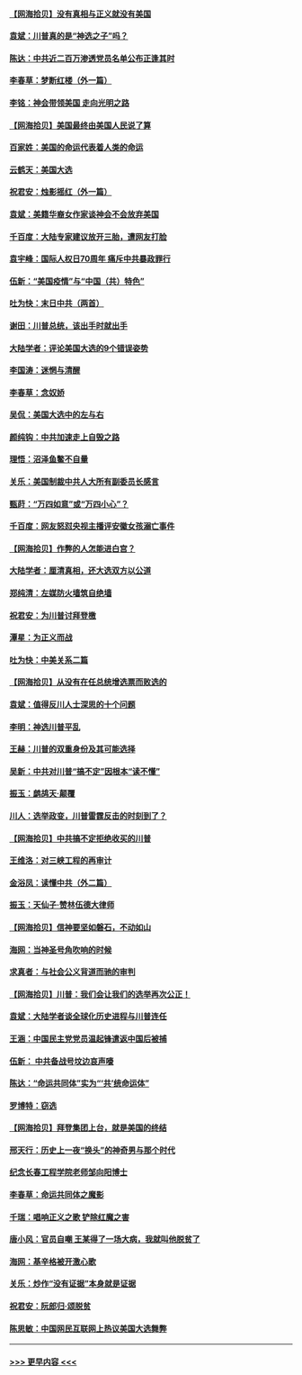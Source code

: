 #### [【网海拾贝】没有真相与正义就没有美国](../pages/nsc993/n12621885.md?t=12160802) 
#### [袁斌：川普真的是“神选之子”吗？](../pages/nsc993/n12621749.md?t=12160802) 
#### [陈达：中共近二百万渗透党员名单公布正逢其时](../pages/nsc993/n12620870.md?t=12160802) 
#### [李春草：梦断红楼（外一篇）](../pages/nsc993/n12619122.md?t=12160802) 
#### [李铭：神会带领美国 走向光明之路](../pages/nsc993/n12618584.md?t=12160802) 
#### [【网海拾贝】美国最终由美国人民说了算](../pages/nsc993/n12617255.md?t=12160802) 
#### [百家姓：美国的命运代表着人类的命运](../pages/nsc993/n12615838.md?t=12160802) 
#### [云鹤天：美国大选](../pages/nsc993/n12615994.md?t=12160802) 
#### [祝君安：烛影摇红（外一篇）](../pages/nsc993/n12615975.md?t=12160802) 
#### [袁斌：美籍华裔女作家谈神会不会放弃美国](../pages/nsc993/n12615263.md?t=12160802) 
#### [千百度：大陆专家建议放开三胎，遭网友打脸](../pages/nsc993/n12614456.md?t=12160802) 
#### [袁宇峰：国际人权日70周年 痛斥中共暴政罪行](../pages/nsc993/n12611965.md?t=12160802) 
#### [伍新：“美国疫情”与“中国（共）特色”](../pages/nsc993/n12611463.md?t=12160802) 
#### [吐为快：末日中共（两首）](../pages/nsc993/n12611461.md?t=12160802) 
#### [谢田：川普总统，该出手时就出手](../pages/nsc993/n12610905.md?t=12160802) 
#### [大陆学者：评论美国大选的9个错误姿势](../pages/nsc993/n12609586.md?t=12160802) 
#### [李国涛：迷惘与清醒](../pages/nsc993/n12607532.md?t=12160802) 
#### [李春草：念奴娇](../pages/nsc993/n12607083.md?t=12160802) 
#### [吴侃：美国大选中的左与右](../pages/nsc993/n12607054.md?t=12160802) 
#### [颜纯钩：中共加速走上自毁之路](../pages/nsc993/n12606473.md?t=12160802) 
#### [理悟：沼泽鱼鳖不自量](../pages/nsc993/n12606454.md?t=12160802) 
#### [关乐：美国制裁中共人大所有副委员长感言](../pages/nsc993/n12606442.md?t=12160802) 
#### [甄莳：“万四如意”或“万四小心”？](../pages/nsc993/n12606091.md?t=12160802) 
#### [千百度：网友怒怼央视主播评安徽女孩溺亡事件](../pages/nsc993/n12605370.md?t=12160802) 
#### [【网海拾贝】作弊的人怎能进白宫？](../pages/nsc993/n12603546.md?t=12160802) 
#### [大陆学者：厘清真相，还大选双方以公道](../pages/nsc993/n12603475.md?t=12160802) 
#### [郑纯清：左媒防火墙筑自绝墙](../pages/nsc993/n12602226.md?t=12160802) 
#### [祝君安：为川普讨拜登檄](../pages/nsc993/n12602199.md?t=12160802) 
#### [潭星：为正义而战](../pages/nsc993/n12600926.md?t=12160802) 
#### [吐为快：中美关系二篇](../pages/nsc993/n12600908.md?t=12160802) 
#### [【网海拾贝】从没有在任总统增选票而败选的](../pages/nsc993/n12600435.md?t=12160802) 
#### [袁斌：值得反川人士深思的十个问题](../pages/nsc993/n12600332.md?t=12160802) 
#### [李明：神选川普平乱](../pages/nsc993/n12599751.md?t=12160802) 
#### [王赫：川普的双重身份及其可能选择](../pages/nsc993/n12599723.md?t=12160802) 
#### [吴新：中共对川普“搞不定”因根本“读不懂”](../pages/nsc993/n12599502.md?t=12160802) 
#### [振玉：鹧鸪天‧颠覆](../pages/nsc993/n12599494.md?t=12160802) 
#### [川人：选举政变，川普雷霆反击的时刻到了？](../pages/nsc993/n12599291.md?t=12160802) 
#### [【网海拾贝】中共搞不定拒绝收买的川普](../pages/nsc993/n12598955.md?t=12160802) 
#### [王维洛：对三峡工程的再审计](../pages/nsc993/n12598436.md?t=12160802) 
#### [金浴凤：读懂中共（外二篇）](../pages/nsc993/n12597943.md?t=12160802) 
#### [振玉：天仙子‧赞林伍德大律师](../pages/nsc993/n12597929.md?t=12160802) 
#### [【网海拾贝】信神要坚如磐石，不动如山](../pages/nsc993/n12597901.md?t=12160802) 
#### [海网：当神圣号角吹响的时候](../pages/nsc993/n12595891.md?t=12160802) 
#### [求真者：与社会公义背道而驰的审判](../pages/nsc993/n12595868.md?t=12160802) 
#### [【网海拾贝】川普：我们会让我们的选举再次公正！](../pages/nsc993/n12594930.md?t=12160802) 
#### [袁斌：大陆学者谈全球化历史进程与川普连任](../pages/nsc993/n12594690.md?t=12160802) 
#### [王涵：中国民主党党员温起锋遣返中国后被捕](../pages/nsc993/n12594540.md?t=12160802) 
#### [伍新： 中共备战号坟边哀声嚎](../pages/nsc993/n12593086.md?t=12160802) 
#### [陈达：“命运共同体”实为“‘共’统命运体”](../pages/nsc993/n12590865.md?t=12160802) 
#### [罗博特：窃选](../pages/nsc993/n12590619.md?t=12160802) 
#### [【网海拾贝】拜登集团上台，就是美国的终结](../pages/nsc993/n12589725.md?t=12160802) 
#### [邢天行：历史上一夜“换头”的神奇男与那个时代](../pages/nsc993/n12589424.md?t=12160802) 
#### [纪念长春工程学院老师邹向阳博士](../pages/nsc993/n12585390.md?t=12160802) 
#### [李春草：命运共同体之魔影](../pages/nsc993/n12585026.md?t=12160802) 
#### [千瑞：唱响正义之歌 铲除红魔之害](../pages/nsc993/n12585002.md?t=12160802) 
#### [唐小风：官员自嘲 王某得了一场大病，我就叫他脱贫了](../pages/nsc993/n12584981.md?t=12160802) 
#### [海网：基辛格被开激心歌](../pages/nsc993/n12584946.md?t=12160802) 
#### [关乐：炒作“没有证据”本身就是证据](../pages/nsc993/n12583146.md?t=12160802) 
#### [祝君安：阮郎归‧颂脱贫](../pages/nsc993/n12583119.md?t=12160802) 
#### [陈思敏：中国网民互联网上热议美国大选舞弊](../pages/nsc993/n12582845.md?t=12160802) 

----
#### [ >>> 更早内容 <<< ](../indexes/nsc993-earlier.md)

